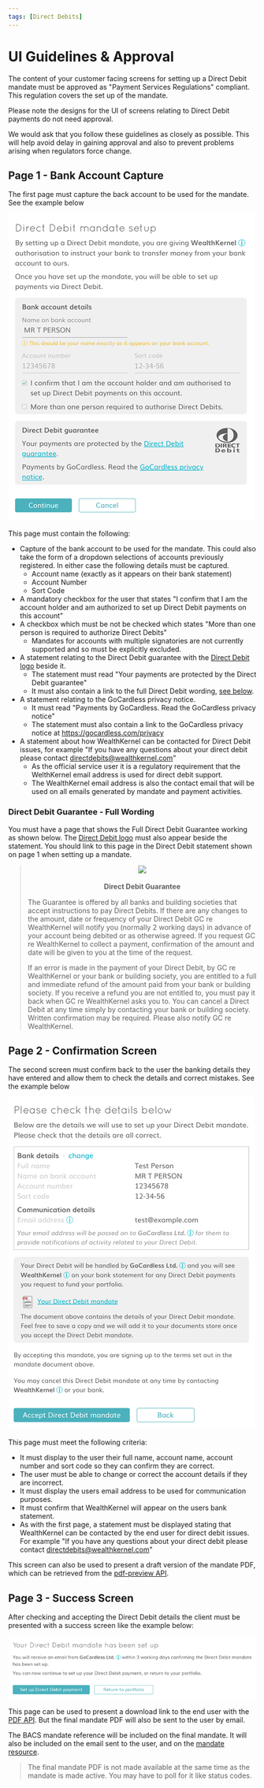 ```yaml
---
tags: [Direct Debits]
---
```


# UI Guidelines & Approval
The content of your customer facing screens for setting up a Direct Debit mandate must be approved as "Payment Services Regulations" compliant. This regulation covers the set up of the mandate. 

Please note the designs for the UI of screens relating to Direct Debit payments do not need approval.

We would ask that you follow these guidelines as closely as possible. This will help avoid delay in gaining approval and also to prevent problems arising when regulators force change.

## Page 1 - Bank Account Capture
The first page must capture the back account to be used for the mandate. See the example below

![DirectDebitsPage1](../../assets/images/direct-debits/UI-Guidelines-Page1.png)

This page must contain the following:
- Capture of the bank account to be used for the mandate. This could also take the form of a dropdown selections of accounts previously registered. In either case the following details must be captured.
  - Account name (exactly as it appears on their bank statement)
  - Account Number
  - Sort Code
- A mandatory checkbox for the user that states "I confirm that I am the account holder and am authorized to set up Direct Debit payments on this account"
- A checkbox which must be not be checked which states "More than one person is required to authorize Direct Debits"
  - Mandates for accounts with multiple signatories are not currently supported and so must be explicitly excluded.
- A statement relating to the Direct Debit guarantee with the [Direct Debit logo](https://wealthkernel.azureedge.net/wealthkernel-api-docs/direct-debits/direct-debit-logo.svg) beside it.
  - The statement must read "Your payments are protected by the Direct Debit guarantee"
  - It must also contain a link to the full Direct Debit wording, [see below](#direct-debit-guarantee---full-wording).
- A statement relating to the GoCardless privacy notice.
  - It must read "Payments by GoCardless. Read the GoCardless privacy notice"
  - The statement must also contain a link to the GoCardless privacy notice at https://gocardless.com/privacy
- A statement about how WealthKernel can be contacted for Direct Debit issues, for example "If you have any questions about your direct debit please contact directdebits@wealthkernel.com"
  - As the official service user it is a regulatory requirement that the WelthKernel email address is used for direct debit support.
  - The WealthKernel email address is also the contact email that will be used on all emails generated by mandate and payment activities.

### Direct Debit Guarantee - Full Wording

You must have a page that shows the Full Direct Debit Guarantee working as shown below. The [Direct Debit logo](https://wealthkernel.azureedge.net/wealthkernel-api-docs/direct-debits/direct-debit-logo.svg) must also appear beside the statement. You should link to this page in the Direct Debit statement shown on page 1 when setting up a mandate.


> <div style="text-align:center"><img width="200" style="display:inline" src="https://wealthkernel.azureedge.net/wealthkernel-api-docs/direct-debits/direct-debit-logo.svg" /></div>
><div style="text-align:center;margin:15px 0"><span><strong>Direct Debit Guarantee</strong></span></div>
> The Guarantee is offered by all banks and building societies that accept instructions to pay Direct Debits.
> If there are any changes to the amount, date or frequency of your Direct Debit GC re WealthKernel will notify you (normally 2 working days) in advance of your account being debited or as otherwise agreed.
> If you request GC re WealthKernel to collect a payment, confirmation of the amount and date will be given to you at the time of the request.
>
>
> If an error is made in the payment of your Direct Debit, by GC re WealthKernel or your bank or building society, you are entitled to a full and immediate refund of the amount paid from your bank or building society.
> If you receive a refund you are not entitled to, you must pay it back when GC re WealthKernel asks you to.
> You can cancel a Direct Debit at any time simply by contacting your bank or building society. Written confirmation may be required. Please also notify GC re WealthKernel.

## Page 2 - Confirmation Screen
The second screen must confirm back to the user the banking details they have entered and allow them to check the details and correct mistakes. See the example below

![DirectDebitsPage2](../../assets/images/direct-debits/UI-Guidelines-Page2.png)

This page must meet the following criteria:
- It must display to the user their full name, account name, account number and sort code so they can confirm they are correct.
- The user must be able to change or correct the account details if they are incorrect.
- It must display the users email address to be used for communication purposes.
- It must confirm that WealthKernel will appear on the users bank statement.
- As with the first page, a statement must be displayed stating that WealthKernel can be contacted by the end user for direct debit issues. For example "If you have any questions about your direct debit please contact directdebits@wealthkernel.com"

This screen can also be used to present a draft version of the mandate PDF, which can be retrieved from the <a href="/docs/api/docs/openapi/api.yaml/paths/~1direct-debits~1mandate-pdf-preview/get">pdf-preview API</a>.

## Page 3 - Success Screen
After checking and accepting the Direct Debit details the client must be presented with a success screen like the example below:

![DirectDebitsPage3](../../assets/images/direct-debits/UI-Guidelines-Page3.png)


This page can be used to present a download link to the end user 
with the <a href="/docs/api/docs/openapi/api.yaml/paths/~1direct-debits~1mandates~1%7BmandateId%7D~1pdf/get">PDF API</a>. But the final mandate PDF will also be sent to the user by email.

The BACS mandate reference will be included on the final mandate. It will also be included on the email sent to the user, and on the <a href="/docs/api/docs/openapi/api.yaml/paths/~1direct-debits~1mandates~1%7BmandateId%7D/get">mandate resource</a>.

> The final mandate PDF is not made available at the same time as the mandate is made active. You may have to poll for it like status codes.

